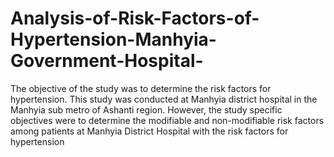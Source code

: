 # Analysis-of-Risk-Factors-of-Hypertension-Manhyia-Government-Hospital-
The objective of the study was to determine the risk factors for hypertension. This study was conducted at Manhyia district hospital in the Manhyia sub metro of Ashanti region. However, the study specific objectives were to determine the modifiable and non-modifiable risk factors among patients at Manhyia District Hospital with the risk factors for hypertension
